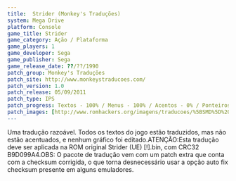 ```yaml
---
title:  Strider (Monkey's Traduções)
system: Mega Drive
platform: Console
game_title: Strider
game_category: Ação / Plataforma
game_players: 1
game_developer: Sega
game_publisher: Sega
game_release_date: ??/??/1990
patch_group: Monkey's Traduções
patch_site: http://www.monkeystraducoes.com/
patch_version: 1.0
patch_release: 05/09/2011
patch_type: IPS
patch_progress: Textos - 100% / Menus - 100% / Acentos - 0% / Ponteiros - 100% / Gráficos - 0%
patch_images: [http://www.romhackers.org/imagens/traducoes/%5BSMD%5D%20Strider%20-%20Monkey's%20Tradu%C3%A7%C3%B5es%20-%201.png,http://www.romhackers.org/imagens/traducoes/%5BSMD%5D%20Strider%20-%20Monkey's%20Tradu%C3%A7%C3%B5es%20-%202.png,http://www.romhackers.org/imagens/traducoes/%5BSMD%5D%20Strider%20-%20Monkey's%20Tradu%C3%A7%C3%B5es%20-%203.png]
---
```

Uma tradução razoável. Todos os textos do jogo estão traduzidos, mas não estão acentuados, e nenhum gráfico foi editado.ATENÇÃO:Esta tradução deve ser aplicada na ROM original Strider (UE) [!].bin, com CRC32 B9D099A4.OBS: O pacote de tradução vem com um patch extra que conta com a checksum corrigida, o que torna desnecessário usar a opção auto fix checksum presente em alguns emuladores.